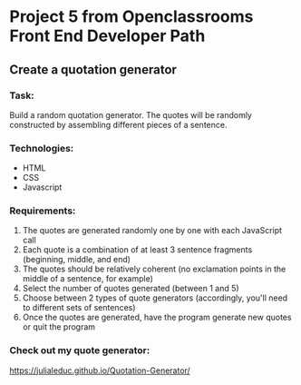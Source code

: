 # Project 5 from Openclassrooms Front End Developer Path
## Create a quotation generator
### Task: 
Build a random quotation generator. The quotes will be randomly constructed by assembling different pieces of a sentence.
### Technologies: 
* HTML
* CSS
* Javascript
### Requirements: 
1. The quotes are generated randomly one by one with each JavaScript call
2. Each quote is a combination of at least 3 sentence fragments (beginning, middle, and end)
3. The quotes should be relatively coherent (no exclamation points in the middle of a sentence, for example)
4. Select the number of quotes generated (between 1 and 5)
5. Choose between 2 types of quote generators (accordingly, you'll need to different sets of sentences)
6. Once the quotes are generated, have the program generate new quotes or quit the program
### Check out my quote generator:
https://julialeduc.github.io/Quotation-Generator/
